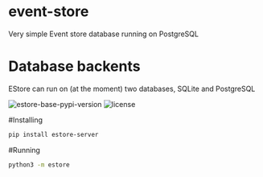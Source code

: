# event-store

Very simple Event store database running on PostgreSQL

# Database backents

EStore can run on (at the moment) two databases, SQLite and PostgreSQL

<img src="https://img.shields.io/pypi/v/estore-base" alt="estore-base-pypi-version"/>
<img src="https://img.shields.io/pypi/l/estore-base" alt="license"/>

#Installing

```bash
pip install estore-server
```

#Running
```bash
python3 -m estore
```
